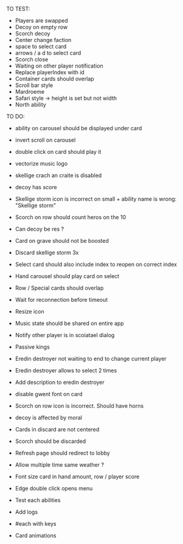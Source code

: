 TO TEST:
- Players are swapped
- Decoy on empty row
- Scorch decoy
- Center change faction
- space to select card
- arrows / a d to select card
- Scorch close
- Waiting on other player notification
- Replace playerIndex with id
- Container cards should overlap
- Scroll bar style
- Mardroeme
- Safari style -> height is set but not width
- North ability

TO DO:
- ability on carousel should be displayed under card
- invert scroll on carousel
- double click on card should play it
- vectorize music logo
- skellige crach an craite is disabled
- decoy has score
- Skellige storm icon is incorrect on small + ability name is wrong: "Skellige storm"
- Scorch on row should count heros on the 10
- Can decoy be res ?
- Card on grave should not be boosted
- Discard skellige storm 3x
- Select card should also include index to reopen on correct index
- Hand carousel should play card on select
- Row / Special cards should overlap
- Wait for reconnection before timeout
- Resize icon
- Music state should be shared on entire app
- Notify other player is in scoiatael dialog
- Passive kings
- Eredin destroyer not waiting to end to change current player
- Eredin destroyer allows to select 2 times
- Add description to eredin destroyer
- disable gwent font on card
- Scorch on row icon is incorrect. Should have horns
- decoy is affected by moral
- Cards in discard are not centered
- Scorch should be discarded
- Refresh page should redirect to lobby
- Allow multiple time same weather ?
- Font size card in hand amount, row / player score
- Edge double click opens menu

- Test each abilities
- Add logs
- #each with keys
- Card animations
